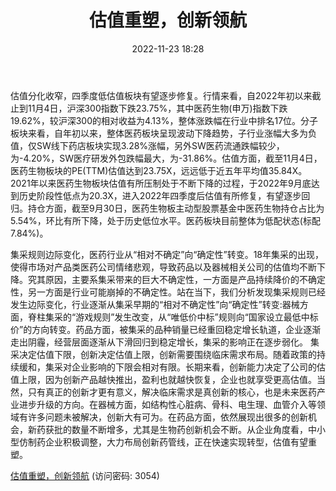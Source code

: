 ﻿---
title: 估值重塑，创新领航
date: 2022-11-23 18:28
tags:
- 医药生物行业
updated: 1970-01-01 08:00:00
---

估值分化收窄，四季度低估值板块有望逐步修复。行情来看，自2022年初以来截止到11月4日，沪深300指数下跌23.75%，其中医药生物(申万)指数下跌19.62%，较沪深300的相对收益为4.13%，整体涨跌幅在行业中排名17位。分子板块来看，自年初以来，整体医药板块呈现波动下降趋势，子行业涨幅大多为负值，仅SW线下药店板块实现3.28%涨幅，另外SW医药流通跌幅较少，为-4.20%，SW医疗研发外包跌幅最大，为-31.86%。估值方面，截至11月4日，医药生物板块的PE(TTM)估值达到23.75X，远远低于近五年平均值35.84X。2021年以来医药生物板块估值有所压制处于不断下降的过程，于2022年9月底达到历史阶段性低点为20.3X，进入2022年四季度后估值有所修复，有望逐步回归。持仓方面，截至9月30日，医药生物板主动型股票基金中医药生物持仓占比为5.54%，环比有所下降，处于历史低位水平。医药板块目前整体为低配状态(标配7.84%)。
<!-- more -->
集采规则边际变化，医药行业从“相对不确定”向“确定性”转变。18年集采的出现，使得市场对产品类医药公司情绪悲观，导致药品以及器械相关公司的估值均不断下降。究其原因，主要系集采带来的巨大不确定性，一方面是产品持续降价的不确定性，另一方面是行业可能崩掉的不确定性。站在当下，我们分析发现集采规则已经发生边际变化，行业逐渐从集采早期的“相对不确定性”向“确定性”转变:器械方面，脊柱集采的“游戏规则”发生改变，从“唯低价中标”规则向“国家设立最低中标价”的方向转变。药品方面，被集采的品种销量已经重回稳定增长轨道，企业逐渐走出阴霾，经营层面逐渐从下滑回归到稳定增长，集采的影响正在逐步弱化。
集采决定估值下限，创新决定估值上限，创新需要围绕临床需求布局。随着政策的持续缓和，集采对企业影响的下限会相对有限。长期来看，创新能力决定了公司的估值上限，因为创新产品越快推出，盈利也就越快恢复，企业也就享受更高估值。当然，只有真正的创新才更有意义，解决临床需求是真创新的核心，也是未来医药产业进步升级的方向。在器械方面，如结构性心脏病、骨科、电生理、血管介入等领域有许多问题未被解决，创新大有可为。在药品方面，依然展现出很多的创新机会，新药获批的数量不断增多，尤其是生物药创新机会不断。从企业角度看，中小型仿制药企业积极调整，大力布局创新药管线，正在快速实现转型，估值有望重塑。

[估值重塑，创新领航](https://url12.ctfile.com/f/3948612-730743472-2e95c5?p=3054)
(访问密码: 3054)
